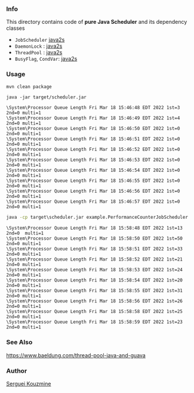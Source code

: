 ### Info


This directory contains code of __pure Java Scheduler__
and its dependency classes

  * `JobScheduler` [java2s](http://www.java2s.com/Code/Java/Threads/JobScheduler.htm)
  * `DaemonLock` :   [java2s](http://www.java2s.com/Code/Java/Threads/DaemonLock.htm)
  * `ThreadPool` : [java2s](http://www.java2s.com/Code/Java/Threads/ThreadPool2.htm)
  * `BusyFlag`, `CondVar`: [java2s](http://www.java2s.com/Code/Java/Threads/BusyFlag.htm)


### Usage
```sh
mvn clean package

```
```
java -jar target/scheduler.jar
```
```text
\System\Processor Queue Length Fri Mar 18 15:46:48 EDT 2022 1st=3 2nd=0 multi=1
\System\Processor Queue Length Fri Mar 18 15:46:49 EDT 2022 1st=4 2nd=0 multi=1
\System\Processor Queue Length Fri Mar 18 15:46:50 EDT 2022 1st=0 2nd=0 multi=1
\System\Processor Queue Length Fri Mar 18 15:46:51 EDT 2022 1st=0 2nd=0 multi=1
\System\Processor Queue Length Fri Mar 18 15:46:52 EDT 2022 1st=0 2nd=0 multi=1 
\System\Processor Queue Length Fri Mar 18 15:46:53 EDT 2022 1st=0 2nd=0 multi=1
\System\Processor Queue Length Fri Mar 18 15:46:54 EDT 2022 1st=0 2nd=0 multi=1
\System\Processor Queue Length Fri Mar 18 15:46:55 EDT 2022 1st=0 2nd=0 multi=1 
\System\Processor Queue Length Fri Mar 18 15:46:56 EDT 2022 1st=0 2nd=0 multi=1
\System\Processor Queue Length Fri Mar 18 15:46:57 EDT 2022 1st=0 2nd=0 multi=1
```


```cmd
java -cp target\scheduler.jar example.PerformanceCounterJobScheduler
```
```text
\System\Processor Queue Length Fri Mar 18 15:58:48 EDT 2022 1st=13 2nd=0  multi=1
\System\Processor Queue Length Fri Mar 18 15:58:50 EDT 2022 1st=50 2nd=0 multi=1
\System\Processor Queue Length Fri Mar 18 15:58:51 EDT 2022 1st=33 2nd=0 multi=1
\System\Processor Queue Length Fri Mar 18 15:58:52 EDT 2022 1st=21 2nd=0 multi=1
\System\Processor Queue Length Fri Mar 18 15:58:53 EDT 2022 1st=24 2nd=0 multi=1
\System\Processor Queue Length Fri Mar 18 15:58:54 EDT 2022 1st=20 2nd=0 multi=1
\System\Processor Queue Length Fri Mar 18 15:58:55 EDT 2022 1st=31 2nd=0 multi=1
\System\Processor Queue Length Fri Mar 18 15:58:56 EDT 2022 1st=26 2nd=0 multi=1
\System\Processor Queue Length Fri Mar 18 15:58:58 EDT 2022 1st=25 2nd=0 multi=1
\System\Processor Queue Length Fri Mar 18 15:58:59 EDT 2022 1st=23 2nd=0 multi=1
```
### See Also
https://www.baeldung.com/thread-pool-java-and-guava

### Author
[Serguei Kouzmine](kouzmine_serguei@yahoo.com)
